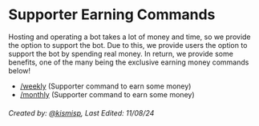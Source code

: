 # Supporter Earning Commands

Hosting and operating a bot takes a lot of money and time, so we provide the option to support the bot. Due to this, we provide users the option to support the bot by spending real money. In return, we provide some benefits, one of the many being the exclusive earning money commands below!

- [/weekly](https://github.com/ketarre/information/blob/main/%CE%B9weekly.md) (Supporter command to earn some money)
- [/monthly](https://github.com/ketarre/information/blob/main/%CE%B9monthly.md) (Supporter command to earn some money)


###### Created by: [@kismisp](https://discordapp.com/users/1206865169846632450), Last Edited: 11/08/24
